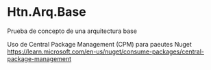 # Htn.Arq.Base
Prueba de concepto de una arquitectura base

Uso de Central Package Management (CPM) para paeutes Nuget
https://learn.microsoft.com/en-us/nuget/consume-packages/central-package-management